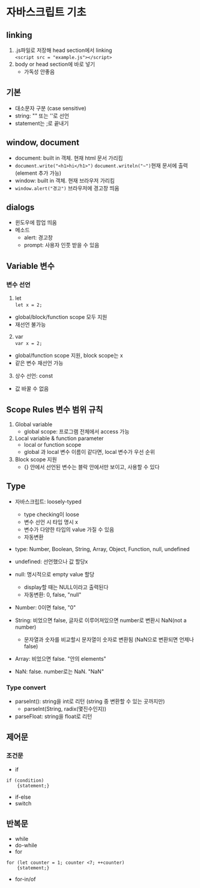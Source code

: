 # 자바스크립트 기초  
## linking  
1. .js파일로 저장해 head section에서 linking  
`<script src = "example.js"></script>`  
2. body or head section에 바로 넣기  
    - 가독성 안좋음 

## 기본  
- 대소문자 구분 (case sensitive)
- string: "" 또는 ''로 선언
- statement는 ;로 끝내기 

## window, document  
- document: built in 객체. 현재 html 문서 가리킴
- `document.write("<h1>hi</h1>")` `document.writeln("~")`현재 문서에 출력(element 추가 가능)  
-  window: built in 객체. 현재 브라우저 가리킴
-  `window.alert("경고")` 브라우저에 경고창 띄움

## dialogs  
- 윈도우에 팝업 띄움  
- 메소드 
    - alert: 경고창 
    - prompt: 사용자 인풋 받을 수 있음 

## Variable 변수  
### 변수 선언
1. let  
`let x = 2;`  
- global/block/function scope 모두 지원  
- 재선언 불가능  
2. var  
`var x = 2;`
- global/function scope 지원, block scope는 x
- 같은 변수 재선언 가능  
3. 상수 선언: const  
- 값 바꿀 수 없음  

## Scope Rules 변수 범위 규칙  
1. Global variable  
    - global scope: 프로그램 전체에서 access 가능  
2. Local variable & function parameter  
    - local or function scope  
    - global 과 local 변수 이름이 같다면, local 변수가 우선 순위   
3. Block scope 지원  
    - {} 안에서 선언된 변수는 블락 안에서만 보이고, 사용할 수 있다  

## Type  
- 자바스크립트: loosely-typed
    - type checking이 loose
    - 변수 선언 시 타입 명시 x  
    - 변수가 다양한 타입의 value 가질 수 있음  
    - 자동변환

- type: Number, Boolean, String, Array, Object, Function, null, undefined  
- undefined: 선언했으나 값 할당x
- null:  명시적으로 empty value 할당 
    - display할 때는 NULL이라고 출력된다  
    - 자동변환: 0, false, "null"
- Number: 0이면 false, "0" 
- String: 비었으면 false, 글자로 이루어져있으면 number로 변환시 NaN(not a number)  
    - 문자열과 숫자를 비교할시 문자열이 숫자로 변환됨 (NaN으로 변환되면 언제나 false)
- Array: 비었으면 false. "안의 elements" 
- NaN: false. number로는 NaN. "NaN" 

### Type convert
- parseInt(): string을 int로 리턴 (string 중 변환할 수 있는 곳까지만)
    - parseInt(String, radix(몇진수인지))  
- parseFloat: string을 float로 리턴 

## 제어문  
### 조건문 
- if
```
if (condition)
    {statement;}
```
- if-else
- switch

## 반복문  
- while  
- do-while  
- for  
```
for (let counter = 1; counter <7; ++counter)
    {statement;}
```
- for-in/of 


